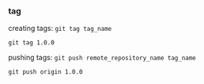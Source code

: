 ### tag
creating tags: `git tag tag_name`
```
git tag 1.0.0
```

pushing tags: `git push remote_repository_name tag_name`
```
git push origin 1.0.0
```
